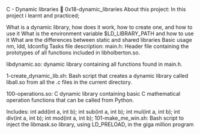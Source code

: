 C - Dynamic libraries 📃 0x18-dynamic_libraries
About this project:
In this project i learnt and practiced;

What is a dynamic library, how does it work, how to create one, and how to use it
What is the environment variable $LD_LIBRARY_PATH and how to use it
What are the differences between static and shared libraries
Basic usage nm, ldd, ldconfig
Tasks file description:
main.h: Header file containing the prototypes of all functions included in libholberton.so.

libdynamic.so: dynamic library containing all functions found in main.h.

1-create_dynamic_lib.sh: Bash script that creates a dynamic library called liball.so from all the .c files in the current directory.

100-operations.so: C dynamic library containing basic C mathematical operation functions that can be called from Python.

Includes:
int add(int a, int b);
int sub(int a, int b);
int mul(int a, int b);
int div(int a, int b);
int mod(int a, int b);
101-make_me_win.sh: Bash script to inject the libmask.so library, using LD_PRELOAD, in the giga million program
